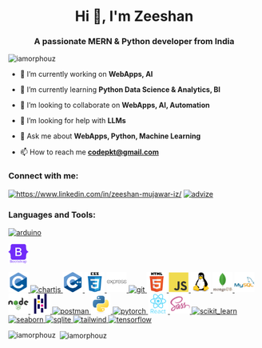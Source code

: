 <h1 align="center">Hi 👋, I'm Zeeshan</h1>
<h3 align="center">A passionate MERN & Python developer from India</h3>

<p align="left"> <img src="https://komarev.com/ghpvc/?username=iamorphouz&label=Profile%20views&color=0e75b6&style=flat"
        alt="iamorphouz" /> </p>

- 🔭 I’m currently working on **WebApps, AI**

- 🌱 I’m currently learning **Python Data Science & Analytics, BI**

- 👯 I’m looking to collaborate on **WebApps, AI, Automation**

- 🤝 I’m looking for help with **LLMs**

- 💬 Ask me about **WebApps, Python, Machine Learning**

- 📫 How to reach me **codepkt@gmail.com**

<h3 align="left">Connect with me:</h3>
<p align="left">
    <a href="https://linkedin.com/in/https://www.linkedin.com/in/zeeshan-mujawar-iz/" target="blank"><img align="center"
            src="https://raw.githubusercontent.com/rahuldkjain/github-profile-readme-generator/master/src/images/icons/Social/linked-in-alt.svg"
            alt="https://www.linkedin.com/in/zeeshan-mujawar-iz/" height="30" width="40" /></a>
    <a href="https://www.codechef.com/users/advize" target="blank"><img align="center"
            src="https://cdn.jsdelivr.net/npm/simple-icons@3.1.0/icons/codechef.svg" alt="advize" height="30"
            width="40" /></a>
</p>

<h3 align="left">Languages and Tools:</h3>

<p align="left"> 
  <a href="https://www.arduino.cc/" target="_blank" rel="noreferrer"> <img src="https://cdn.worldvectorlogo.com/logos/arduino-1.svg" alt="arduino" width="40" height="40" /> 
  </a>
  
  <a href="https://getbootstrap.com" target="_blank" rel="noreferrer"> <img src="https://raw.githubusercontent.com/devicons/devicon/master/icons/bootstrap/bootstrap-plain-wordmark.svg"
            alt="bootstrap" width="40" height="40" /> 
  </a> 
  
  <a href="https://www.cprogramming.com/" target="_blank"
        rel="noreferrer"> <img src="https://raw.githubusercontent.com/devicons/devicon/master/icons/c/c-original.svg"
            alt="c" width="40" height="40" /> </a> <a href="https://www.chartjs.org" target="_blank" rel="noreferrer">
        <img src="https://www.chartjs.org/media/logo-title.svg" alt="chartjs" width="40" height="40" /> </a> <a
        href="https://www.w3schools.com/cpp/" target="_blank" rel="noreferrer"> <img
            src="https://raw.githubusercontent.com/devicons/devicon/master/icons/cplusplus/cplusplus-original.svg"
            alt="cplusplus" width="40" height="40" /> </a> <a href="https://www.w3schools.com/css/" target="_blank"
        rel="noreferrer"> <img
            src="https://raw.githubusercontent.com/devicons/devicon/master/icons/css3/css3-original-wordmark.svg"
            alt="css3" width="40" height="40" /> </a> <a href="https://expressjs.com" target="_blank" rel="noreferrer">
        <img src="https://raw.githubusercontent.com/devicons/devicon/master/icons/express/express-original-wordmark.svg"
            alt="express" width="40" height="40" /> </a> <a href="https://git-scm.com/" target="_blank"
        rel="noreferrer"> <img src="https://www.vectorlogo.zone/logos/git-scm/git-scm-icon.svg" alt="git" width="40"
            height="40" /> </a> <a href="https://www.w3.org/html/" target="_blank" rel="noreferrer"> <img
            src="https://raw.githubusercontent.com/devicons/devicon/master/icons/html5/html5-original-wordmark.svg"
            alt="html5" width="40" height="40" /> </a> <a href="https://developer.mozilla.org/en-US/docs/Web/JavaScript"
        target="_blank" rel="noreferrer"> <img
            src="https://raw.githubusercontent.com/devicons/devicon/master/icons/javascript/javascript-original.svg"
            alt="javascript" width="40" height="40" /> </a> <a href="https://www.linux.org/" target="_blank"
        rel="noreferrer"> <img
            src="https://raw.githubusercontent.com/devicons/devicon/master/icons/linux/linux-original.svg" alt="linux"
            width="40" height="40" /> </a> <a href="https://www.mongodb.com/" target="_blank" rel="noreferrer"> <img
            src="https://raw.githubusercontent.com/devicons/devicon/master/icons/mongodb/mongodb-original-wordmark.svg"
            alt="mongodb" width="40" height="40" /> </a> <a href="https://www.mysql.com/" target="_blank"
        rel="noreferrer"> <img
            src="https://raw.githubusercontent.com/devicons/devicon/master/icons/mysql/mysql-original-wordmark.svg"
            alt="mysql" width="40" height="40" /> </a> <a href="https://nodejs.org" target="_blank" rel="noreferrer">
        <img src="https://raw.githubusercontent.com/devicons/devicon/master/icons/nodejs/nodejs-original-wordmark.svg"
            alt="nodejs" width="40" height="40" /> </a> <a href="https://pandas.pydata.org/" target="_blank"
        rel="noreferrer"> <img
            src="https://raw.githubusercontent.com/devicons/devicon/2ae2a900d2f041da66e950e4d48052658d850630/icons/pandas/pandas-original.svg"
            alt="pandas" width="40" height="40" /> </a> <a href="https://postman.com" target="_blank" rel="noreferrer">
        <img src="https://www.vectorlogo.zone/logos/getpostman/getpostman-icon.svg" alt="postman" width="40"
            height="40" /> </a> <a href="https://www.python.org" target="_blank" rel="noreferrer"> <img
            src="https://raw.githubusercontent.com/devicons/devicon/master/icons/python/python-original.svg"
            alt="python" width="40" height="40" /> </a> <a href="https://pytorch.org/" target="_blank" rel="noreferrer">
        <img src="https://www.vectorlogo.zone/logos/pytorch/pytorch-icon.svg" alt="pytorch" width="40" height="40" />
    </a> <a href="https://reactjs.org/" target="_blank" rel="noreferrer"> <img
            src="https://raw.githubusercontent.com/devicons/devicon/master/icons/react/react-original-wordmark.svg"
            alt="react" width="40" height="40" /> </a> <a href="https://sass-lang.com" target="_blank" rel="noreferrer">
        <img src="https://raw.githubusercontent.com/devicons/devicon/master/icons/sass/sass-original.svg" alt="sass"
            width="40" height="40" /> </a> <a href="https://scikit-learn.org/" target="_blank" rel="noreferrer"> <img
            src="https://upload.wikimedia.org/wikipedia/commons/0/05/Scikit_learn_logo_small.svg" alt="scikit_learn"
            width="40" height="40" /> </a> <a href="https://seaborn.pydata.org/" target="_blank" rel="noreferrer"> <img
            src="https://seaborn.pydata.org/_images/logo-mark-lightbg.svg" alt="seaborn" width="40" height="40" /> </a>
    <a href="https://www.sqlite.org/" target="_blank" rel="noreferrer"> <img
            src="https://www.vectorlogo.zone/logos/sqlite/sqlite-icon.svg" alt="sqlite" width="40" height="40" /> </a>
    <a href="https://tailwindcss.com/" target="_blank" rel="noreferrer"> <img
            src="https://www.vectorlogo.zone/logos/tailwindcss/tailwindcss-icon.svg" alt="tailwind" width="40"
            height="40" /> </a> <a href="https://www.tensorflow.org" target="_blank" rel="noreferrer"> <img
            src="https://www.vectorlogo.zone/logos/tensorflow/tensorflow-icon.svg" alt="tensorflow" width="40"
            height="40" /> </a> </p>

<p>
  <img align="left"
        src="https://github-readme-stats.vercel.app/api/top-langs?username=Iamorphouz&show_icons=true&locale=en&layout=compact"
        alt="iamorphouz" />
</p>

<p>&nbsp;
  <img align="center"
        src="https://github-readme-stats.vercel.app/api?username=iamorphouz&show_icons=true&locale=en"
        alt="iamorphouz" />
</p>

